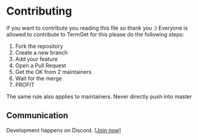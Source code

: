 # Contributing
If you want to contribute you reading this file so thank you :)
Everyone is allowed to contribute to TermGet for this please do the following steps:

1. Fork the repository
2. Create a new branch
3. Add your feature
4. Open a Pull Request
5. Get the OK from 2 maintainers
6. Wait for the merge
7. PROFIT

The same rule also applies to maintainers.
Never directly push into master

## Communication
Development happens on Discord.
[[Join now]](https://discord.gg/fCvMGcU)
